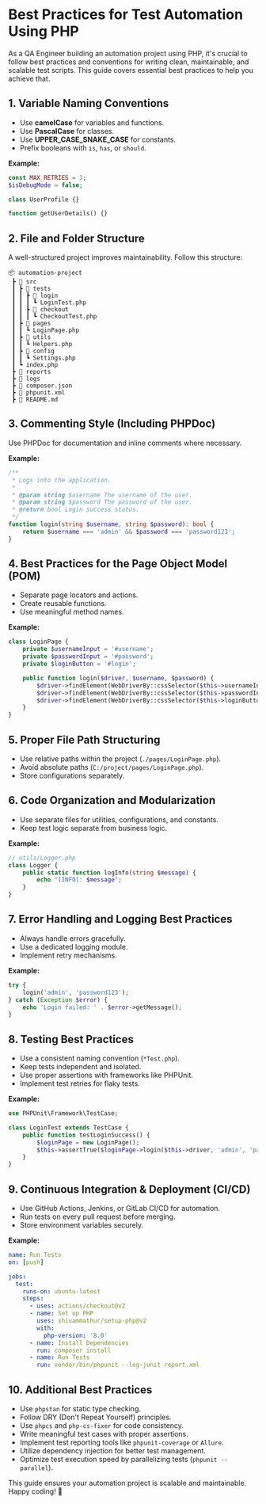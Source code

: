 # Best Practices for Test Automation Using PHP

As a QA Engineer building an automation project using PHP, it's crucial to follow best practices and conventions for writing clean, maintainable, and scalable test scripts. This guide covers essential best practices to help you achieve that.

## 1. Variable Naming Conventions
- Use **camelCase** for variables and functions.
- Use **PascalCase** for classes.
- Use **UPPER_CASE_SNAKE_CASE** for constants.
- Prefix booleans with `is`, `has`, or `should`.

**Example:**
```php
const MAX_RETRIES = 3;
$isDebugMode = false;

class UserProfile {}

function getUserDetails() {}
```

## 2. File and Folder Structure
A well-structured project improves maintainability. Follow this structure:
```
📦 automation-project
 ┣ 📂 src
 ┃ ┣ 📂 tests
 ┃ ┃ ┣ 📂 login
 ┃ ┃ ┃ ┗ LoginTest.php
 ┃ ┃ ┣ 📂 checkout
 ┃ ┃ ┃ ┗ CheckoutTest.php
 ┃ ┣ 📂 pages
 ┃ ┃ ┗ LoginPage.php
 ┃ ┣ 📂 utils
 ┃ ┃ ┗ Helpers.php
 ┃ ┣ 📂 config
 ┃ ┃ ┗ Settings.php
 ┃ ┗ index.php
 ┣ 📂 reports
 ┣ 📂 logs
 ┣ 📜 composer.json
 ┣ 📜 phpunit.xml
 ┣ 📜 README.md
```

## 3. Commenting Style (Including PHPDoc)
Use PHPDoc for documentation and inline comments where necessary.

**Example:**
```php
/**
 * Logs into the application.
 *
 * @param string $username The username of the user.
 * @param string $password The password of the user.
 * @return bool Login success status.
 */
function login(string $username, string $password): bool {
    return $username === 'admin' && $password === 'password123';
}
```

## 4. Best Practices for the Page Object Model (POM)
- Separate page locators and actions.
- Create reusable functions.
- Use meaningful method names.

**Example:**
```php
class LoginPage {
    private $usernameInput = '#username';
    private $passwordInput = '#password';
    private $loginButton = '#login';

    public function login($driver, $username, $password) {
        $driver->findElement(WebDriverBy::cssSelector($this->usernameInput))->sendKeys($username);
        $driver->findElement(WebDriverBy::cssSelector($this->passwordInput))->sendKeys($password);
        $driver->findElement(WebDriverBy::cssSelector($this->loginButton))->click();
    }
}
```

## 5. Proper File Path Structuring
- Use relative paths within the project (`./pages/LoginPage.php`).
- Avoid absolute paths (`C:/project/pages/LoginPage.php`).
- Store configurations separately.

## 6. Code Organization and Modularization
- Use separate files for utilities, configurations, and constants.
- Keep test logic separate from business logic.

**Example:**
```php
// utils/Logger.php
class Logger {
    public static function logInfo(string $message) {
        echo "[INFO]: $message";
    }
}
```

## 7. Error Handling and Logging Best Practices
- Always handle errors gracefully.
- Use a dedicated logging module.
- Implement retry mechanisms.

**Example:**
```php
try {
    login('admin', 'password123');
} catch (Exception $error) {
    echo 'Login failed: ' . $error->getMessage();
}
```

## 8. Testing Best Practices
- Use a consistent naming convention (`*Test.php`).
- Keep tests independent and isolated.
- Use proper assertions with frameworks like PHPUnit.
- Implement test retries for flaky tests.

**Example:**
```php
use PHPUnit\Framework\TestCase;

class LoginTest extends TestCase {
    public function testLoginSuccess() {
        $loginPage = new LoginPage();
        $this->assertTrue($loginPage->login($this->driver, 'admin', 'password123'));
    }
}
```

## 9. Continuous Integration & Deployment (CI/CD)
- Use GitHub Actions, Jenkins, or GitLab CI/CD for automation.
- Run tests on every pull request before merging.
- Store environment variables securely.

**Example:**
```yaml
name: Run Tests
on: [push]

jobs:
  test:
    runs-on: ubuntu-latest
    steps:
      - uses: actions/checkout@v2
      - name: Set up PHP
        uses: shivammathur/setup-php@v2
        with:
          php-version: '8.0'
      - name: Install Dependencies
        run: composer install
      - name: Run Tests
        run: vendor/bin/phpunit --log-junit report.xml
```

## 10. Additional Best Practices
- Use `phpstan` for static type checking.
- Follow DRY (Don't Repeat Yourself) principles.
- Use `phpcs` and `php-cs-fixer` for code consistency.
- Write meaningful test cases with proper assertions.
- Implement test reporting tools like `phpunit-coverage` or `Allure`.
- Utilize dependency injection for better test management.
- Optimize test execution speed by parallelizing tests (`phpunit --parallel`).

This guide ensures your automation project is scalable and maintainable. Happy coding! 🚀

